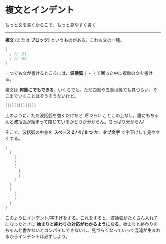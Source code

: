 # 複文とインデント

もっと文を書くからこそ、もっと見やすく書く

---

**複文** (または **ブロック**) というものがある。これも文の一種。

```cpp
{
  ; // 文1
  ; // 文2
}
```


一つでも文が書けるところには、**波括弧** `{ ~ }` で囲った中に複数の文を書ける。

複文は **何重にでもできる**。いくらでも。ただ四重や五重は誰でも見づらい。そこまでいくことはそうそうないけど。

```cpp
{{{}{{}}}{{}}}
```

上のように、ただ波括弧を書くだけだと *見づらい* ことこの上なし。誰にもちゃんと波括弧が始まって閉じているかどうか分からん。さっぱり分からん!

そこで、波括弧の中身を **スペース 2 / 4 / 8 つ** か、**タブ文字** で字下げして見やすくする。

```cpp
{
  {
    {
    }
    {
      {
      }
    }
  }
  {
    {
    }
  }
}
```

このようにインデント/字下げをする。これをすると、波括弧がたくさん入れ子になったときに **始まりと終わりの対応がわかるようになる**。始まりと終わりをちゃんと書かないとコンパイルできないし、見づらくなっていって混沌が生まれるからインデントは必ずしよう。
